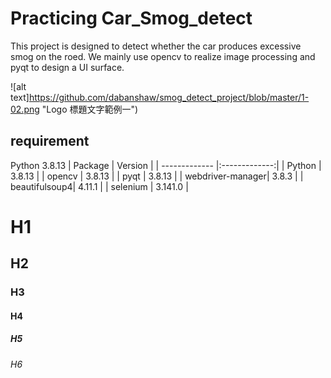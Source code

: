 # Practicing Car_Smog_detect

This project is designed to detect whether the car produces excessive smog on the roed. We mainly use opencv to realize image processing and pyqt to design a UI surface.




![alt text]https://github.com/dabanshaw/smog_detect_project/blob/master/1-02.png "Logo 標題文字範例一")



## requirement
Python 3.8.13
| Package       | Version       |
| ------------- |:-------------:|
| Python        | 3.8.13        |
| opencv        | 3.8.13        |
| pyqt          | 3.8.13        |
| webdriver-manager| 3.8.3      |
| beautifulsoup4| 4.11.1        |
| selenium | 3.141.0        |



# H1
## H2
### H3
#### H4
##### H5
###### H6
